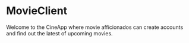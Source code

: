 # MovieClient
Welcome to the CineApp where movie afficionados can create accounts and find out the latest of upcoming movies.

